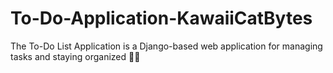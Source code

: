 # To-Do-Application-KawaiiCatBytes
The To-Do List Application is a Django-based web application for managing tasks and staying organized 🚀💗
